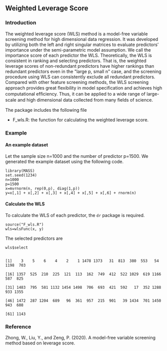 
## Weighted Leverage Score

### Introduction

The weighted leverage score (WLS) method is a model-free variable screening method for high dimensional data regression. It was developed by utilizing both the left and right singular matrices to evaluate predictors’ importance under the semi-parametric model assumption. We call the importance score of each predictor the WLS. Theoretically, the WLS is consistent in ranking and selecting predictors. That is, the weighted leverage scores of non-redundant predictors have higher rankings than redundant predictors even in the "large p, small n" case, and the screening procedure using WLS can consistently exclude all redundant predictors. Compared with other feature screening methods, the WLS screening approach provides great ﬂexibility in model speciﬁcation and achieves high computational efﬁciency. Thus, it can be applied to a wide range of large-scale and high dimensional data collected from many ﬁelds of science.

The package includes the following file

- F_wls.R: the function for calculating the weighted leverage score.


### Example

#### An example dataset
Let the sample size n=1000 and the number of predictor p=1500. We generated the example dataset using the following code.

```
library(MASS)
set.seed(1234)
n=1000
p=1500
x=mvrnorm(n, rep(0,p), diag(1,p))
y=x[,1] + x[,2] + x[,3] + x[,4] + x[,5] + x[,6] + rnorm(n)
```

#### Calculate the WLS
To calculate the WLS of each predictor, the ```dr``` package is required.
```
source("F_wls.R")
wls=wlsFunc(x, y)
```

The selected predictors are
```
wls$select

```
```

[1]    3    5    6    4    2    1 1478 1373   31  813  380  553   54 1198  703

[16] 1357  525  210  225  121  113  162  749  412  522 1029  619 1166  587  825

[31] 1483  795  581 1132 1454 1498  706  693  421  592   17  352 1288  933 1355

[46] 1472  287 1204  689   96  361  957  215  901   39 1434  701 1450  943  608

[61] 1143
```

### Reference

Zhong, W., Liu, Y., and Zeng, P. (2020). A model-free variable screening method based on leverage score.

